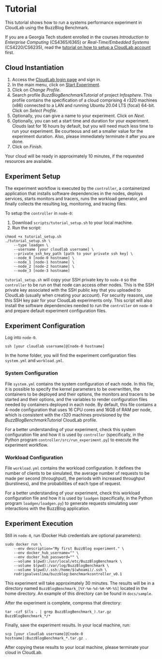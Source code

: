 # Tutorial
This tutorial shows how to run a systems performance experiment in CloudLab
using the BuzzBlog Benchmark.

If you are a Georgia Tech student enrolled in the courses *Introduction to
Enterprise Computing* (CS4365/6365) or *Real-Time/Embedded Systems*
(CS4220/CS6235), read the [tutorial on how to setup a CloudLab
account](CLOUDLAB.md) first.

## Cloud Instantiation
1. Access the [CloudLab login page](https://cloudlab.us/login.php) and sign in.
2. In the main menu, click on [Start Experiment](https://www.cloudlab.us/instantiate.php).
3. Click on *Change Profile*.
4. Search profile *BuzzBlogBenchmarkTutorial* of project *Infosphere*. This
profile contains the specification of a cloud comprising 4 r320 machines (x86)
connected to a LAN and running Ubuntu 20.04 LTS (focal) 64-bit. Click on
*Select Profile*.
5. Optionally, you can give a name to your experiment. Click on *Next*.
6. Optionally, you can set a start time and duration for your experiment. Clouds
last for 16 hours by default, but you will need much less time to run your
experiment. Be courteous and set a smaller value for the experiment duration.
Also, please immediately terminate it after you are done.
7. Click on *Finish*.

Your cloud will be ready in approximately 10 minutes, if the requested resources
are available.

## Experiment Setup
The experiment workflow is executed by the `controller`, a containerized
application that installs software dependencies in the nodes, deploys services,
starts monitors and tracers, runs the workload generator, and finally collects
the resulting log, monitoring, and tracing files.

To setup the `controller` in `node-0`:
1. Download `scripts/tutorial_setup.sh` to your local machine.
2. Run the script:
```
chmod +x tutorial_setup.sh
./tutorial_setup.sh \
    --type loadgen \
    --username [your cloudlab username] \
    --private_ssh_key_path [path to your private ssh key] \
    --node_0 [node-0 hostname] \
    --node_1 [node-1 hostname] \
    --node_2 [node-2 hostname] \
    --node_3 [node-3 hostname]
```

`tutorial_setup.sh` will copy your SSH private key to `node-0` so the
`controller` to be run on that node can access other nodes. This is the SSH
private key associated with the SSH public key that you uploaded to CloudLab
(usually when creating your account). For security reasons, use this SSH key
pair for your CloudLab experiments only. This script will also install the
software dependencies needed to run the `controller` on `node-0` and prepare
default experiment configuration files.

## Experiment Configuration
Log into `node-0`.
```
ssh [your cloudlab username]@[node-0 hostname]
```

In the home folder, you will find the experiment configuration files
`system.yml` and `workload.yml`.

### System Configuration
File `system.yml` contains the system configuration of each node. In this file,
it is possible to specify the kernel parameters to be overwritten, the
containers to be deployed and their options, the monitors and tracers to be
started and their options, and the variables to render configuration files
needed by containers deployed in each node. By default, this file contains a
4-node configuration that uses 16 CPU cores and 16GB of RAM per node, which is
consistent with the r320 machines provisioned by the *BuzzBlogBenchmarkTutorial*
CloudLab profile.

For a better understanding of your experiment, check this system configuration
file and how it is used by `controller` (specifically, in the Python program
`controller/src/run_experiment.py`) to execute the experiment workflow.

### Workload Configuration
File `workload.yml` contains the workload configuration. It defines the number
of clients to be simulated, the average number of requests to be made per second
(throughput), the periods with increased throughput (burstiness), and the
probabilities of each type of request.

For a better understanding of your experiment, check this workload configuration
file and how it is used by `loadgen` (specifically, in the Python program
`loadgen/loadgen.py`) to generate requests simulating user interactions with the
BuzzBlog application.

## Experiment Execution
Still in `node-0`, run (Docker Hub credentials are optional parameters):
```
sudo docker run \
    --env description="My first BuzzBlog experiment." \
    --env docker_hub_username="" \
    --env docker_hub_password="" \
    --volume $(pwd):/usr/local/etc/BuzzBlogBenchmark \
    --volume $(pwd):/var/log/BuzzBlogBenchmark \
    --volume $(pwd)/.ssh:/home/$(whoami)/.ssh \
    rodrigoalveslima/buzzblog:benchmarkcontroller_v0.1
```

This experiment will take approximately 30 minutes. The results will be in a
directory named `BuzzBlogBenchmark_[%Y-%m-%d-%H-%M-%S]` located in the home
directory. An example of this directory can be found in `docs/sample`.

After the experiment is complete, compress that directory:
```
tar -czf $(ls . | grep BuzzBlogBenchmark_).tar.gz BuzzBlogBenchmark_*/*
```

Finally, save the experiment results. In your local machine, run:
```
scp [your cloudlab username]@[node-0 hostname]:BuzzBlogBenchmark_*.tar.gz .
```

After copying these results to your local machine, please terminate your cloud
in CloudLab.
